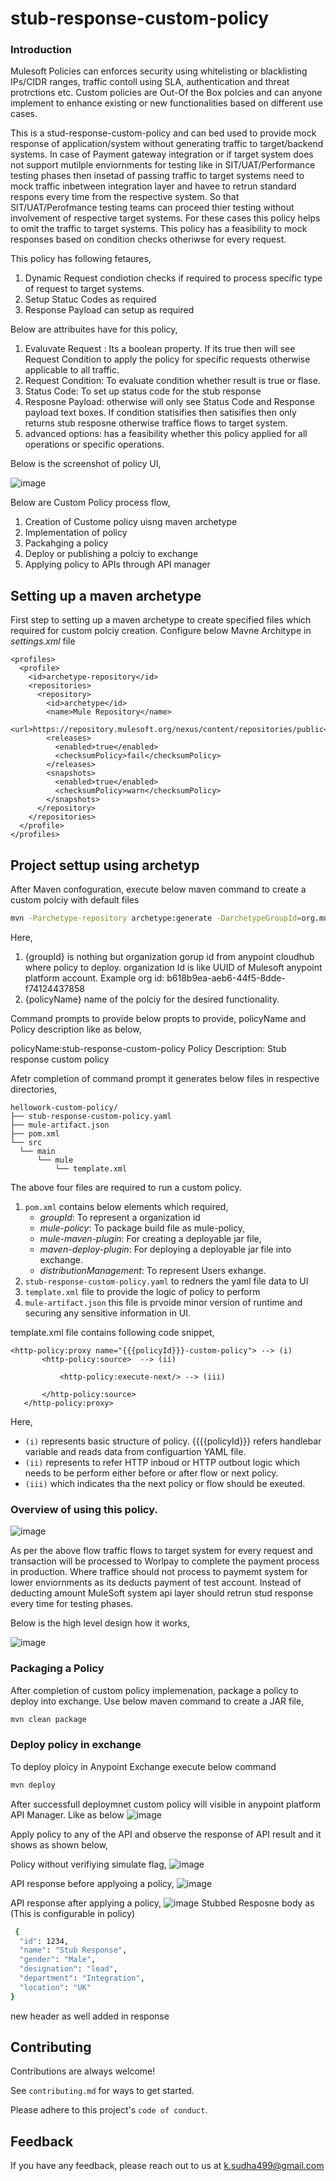 # stub-response-custom-policy

### Introduction
Mulesoft Policies can enforces security using whitelisting or blacklisting IPs/CIDR ranges, traffic contoll using SLA, authentication and threat protrctions etc. Custom policies are Out-Of the Box polcies and can anyone implement to enhance existing or new functionalities based on different use cases.

This is a stud-response-custom-policy and can bed used to provide mock response of application/system without generating traffic to target/backend systems. In case of Payment gateway integration  or if target system does not support mutilple enviornments for testing like in SIT/UAT/Performance testing phases then insetad of passing traffic to target systems need to mock traffic inbetween integration layer and havee to retrun standard respons every time from the respective system. So that SIT/UAT/Perofmance testing teams can proceed thier testing without involvement of respective target systems. For these cases this policy helps to omit the traffic to target systems. This policy has a feasibility to mock responses based on condition checks otheriwse for every request.

This policy has following fetaures,
1. Dynamic Request condiotion checks if required to process specific type of request to target systems.
2. Setup Statuc Codes as required
3. Response Payload can setup as required

Below are attribuites have for this policy,

1. Evaluvate Request : Its a boolean property. If its true then will see Request Condition to apply the policy for specific requests otherwise applicable to all traffic.
2. Request Condition: To evaluate condition whether result is true or flase.
3. Status Code: To set up status code for the stub response
4. Resposne Payload: otherwise will only see Status Code and Response payload text boxes. If condition statisifies then  satisifies then only returns stub resposne otherwise traffice flows to target system.
5. advanced options: has a feasibility whether this policy applied for all operations or specific operations.

Below is the screenshot of policy UI,

![image](https://github.com/KathaSudharshan/stub-response-custom-policy/assets/138109855/56544013-7b0f-48af-8c64-fdbb28945bf2)


Below are Custom Policy process flow,
1. Creation of Custome policy uisng maven archetype
2. Implementation of policy
3. Packahging a policy
4. Deploy or publishing a polciy to exchange
5. Applying policy to APIs through API manager

## Setting up a maven archetype

 First step to setting up a maven archetype to create specified files which required for custom polciy creation. Configure below Mavne Architype in *settings.xml* file

 ```
 <profiles>
   <profile>
     <id>archetype-repository</id>
     <repositories>
       <repository>
         <id>archetype</id>
         <name>Mule Repository</name>
         <url>https://repository.mulesoft.org/nexus/content/repositories/public</url>
         <releases>
           <enabled>true</enabled>
           <checksumPolicy>fail</checksumPolicy>
         </releases>
         <snapshots>
           <enabled>true</enabled>
           <checksumPolicy>warn</checksumPolicy>
         </snapshots>
       </repository>
     </repositories>
   </profile>
 </profiles> 
 ```
## Project settup using archetyp

After Maven confoguration, execute below maven command to create a custom polciy with default files
 ```bash
mvn -Parchetype-repository archetype:generate -DarchetypeGroupId=org.mule.tools -DarchetypeArtifactId=api-gateway-custom-policy-archetype -DarchetypeVersion=1.2.0 -DgroupId=${groupId} -DartifactId=${polciyname} -Dversion=1.0.0-SNAPSHOT -Dpackage=mule-policy
```
Here,
 1. {groupId} is nothing but organization gorup id from anypoint cloudhub where policy to deploy. organization Id is like UUID of Mulesoft anypoint platform account. Example org id: b618b9ea-aeb6-44f5-8dde-f74124437858
 2. {policyName} name of the polciy for the desired functionality.

Command prompts to provide below propts to provide,
policyName and Policy description like as below,

policyName:stub-response-custom-policy
Policy Description: Stub response custom policy

Afetr completion of command prompt it generates below files in respective directories,
 ```
hellowork-custom-policy/
├── stub-response-custom-policy.yaml
├── mule-artifact.json
├── pom.xml
└── src
   └── main
       └── mule
           └── template.xml
 ```
The above four files are required to run a custom policy.

1. `pom.xml` contains below elements which required,
    - *groupId*: To represent a organization id 
    - *mule-policy*:  To package build file as mule-policy, 
    - *mule-maven-plugin*: For creating a deployable jar file,         
    - *maven-deploy-plugin*: For deploying a deployable jar file into exchange.
    - *distributionManagement*: To represent Users exhange.
2. `stub-response-custom-policy.yaml` to redners the yaml file data to UI
3. `template.xml` file to provide the logic of policy to perform
4. `mule-artifact.json` this file is prvoide minor version of runtime and securing any sensitive information in UI.

template.xml file contains following code snippet,

 ```
 <http-policy:proxy name="{{{policyId}}}-custom-policy"> --> (i)
        <http-policy:source>  --> (ii)

            <http-policy:execute-next/> --> (iii)

        </http-policy:source>
    </http-policy:proxy>
 ```

Here, 
- `(i)` represents basic structure of policy. {{{{policyId}}} refers handlebar variable and reads data from configuartion YAML file.
- `(ii)` represents to refer HTTP inboud or HTTP outbout logic which needs to be perform either before or after flow or next policy.
- `(iii)` which indicates tha the next policy or flow should be exeuted.

### Overview of using this policy.
![image](https://github.com/KathaSudharshan/stub-response-custom-policy/assets/138109855/557063af-3500-4f36-b26a-4af24b3cd0f6)

As per the above flow traffic flows to target system for every request and transaction will be processed to Worlpay to complete the payment process in production. Where traffice should not process to paymemt system for lower enviornments as its deducts payment of test account. Instead of deducting amount MuleSoft system api layer should retrun stud response every time for testing phases. 

Below is the high level design how it works,

![image](https://github.com/KathaSudharshan/stub-response-custom-policy/assets/138109855/eec38d36-d3d2-4adf-9cbb-44cc7cb3486b)

### Packaging a Policy ###
After completion of custom policy implemenation, package a policy to deploy into exchange. Use below maven command to create a JAR file,
 ```bash
 mvn clean package
  ```

### Deploy policy in exchange ###

To deploy ploicy in Anypoint Exchange execute below command

 ```bash
 mvn deploy
  ```
After successfull deploymnet custom policy will visible in anypoint platform API Manager. Like as below
![image](https://github.com/KathaSudharshan/stub-response-custom-policy/assets/138109855/34fcf196-1533-4ae8-b45c-f671c0f76b18)

Apply policy to any of the API and observe the response of API result and it shows as shown below,

Policy without verifiying simulate flag,
![image](https://github.com/KathaSudharshan/stub-response-custom-policy/assets/138109855/bff64f65-2791-4279-94de-6d12a8a351ae)


API response before applyoing a policy,
![image](https://github.com/KathaSudharshan/mule-custom-policies/assets/138109855/4c2664f9-39cc-410a-a2d2-d0d346f1ea3f)

API response after applying a policy,
![image](https://github.com/KathaSudharshan/stub-response-custom-policy/assets/138109855/09258dce-ae24-43dd-bc16-75831e072d15)
Stubbed Resposne body as (This is configurable in policy)
```bash
 {
  "id": 1234,
  "name": "Stub Response",
  "gender": "Male",
  "designation": "lead",
  "department": "Integration",
  "location": "UK"
}
  ```

new header as well added in response

## Contributing

Contributions are always welcome!

See `contributing.md` for ways to get started.

Please adhere to this project's `code of conduct`.


## Feedback

If you have any feedback, please reach out to us at k.sudha499@gmail.com
